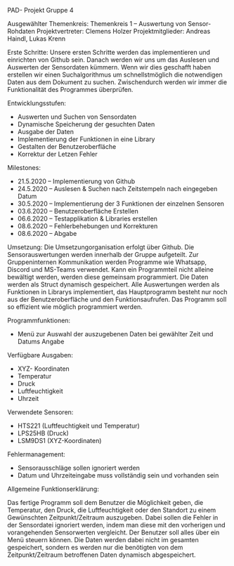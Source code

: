 PAD- Projekt
Gruppe 4

Ausgewählter Themenkreis: Themenkreis 1 – Auswertung von Sensor-Rohdaten
Projektvertreter: Clemens Holzer
Projektmitglieder: Andreas Haindl, Lukas Krenn


Erste Schritte:
Unsere ersten Schritte werden das implementieren und einrichten von Github sein. Danach werden wir uns um das Auslesen und Auswerten der Sensordaten kümmern. Wenn wir dies geschafft haben erstellen wir einen Suchalgorithmus um schnellstmöglich die notwendigen Daten aus dem Dokument zu suchen. Zwischendurch werden wir immer die Funktionalität des Programmes überprüfen.

Entwicklungsstufen:
-	Auswerten und Suchen von Sensordaten
-	Dynamische Speicherung der gesuchten Daten 
-	Ausgabe der Daten 
-	Implementierung der Funktionen in eine Library
-	Gestalten der Benutzeroberfläche
-	Korrektur der Letzen Fehler

Milestones:
-	21.5.2020 – Implementierung von Github
-	24.5.2020 – Auslesen & Suchen nach Zeitstempeln nach eingegeben Datum
-	30.5.2020 – Implementierung der 3 Funktionen der einzelnen Sensoren
-	03.6.2020 – Benutzeroberfläche Erstellen 
-	06.6.2020 – Testapplikation & Libraries erstellen 
-	08.6.2020 – Fehlerbehebungen und Korrekturen
-	08.6.2020 – Abgabe

Umsetzung:
Die Umsetzungorganisation erfolgt über Github.
Die Sensorauswertungen werden innerhalb der Gruppe aufgeteilt.
Zur Gruppeninternen Kommunikation werden Programme wie Whatsapp, Discord und MS-Teams verwendet. 
Kann ein Programmteil nicht alleine bewältigt werden, werden diese gemeinsam programmiert.
Die Daten werden als Struct dynamisch gespeichert.
Alle Auswertungen werden als Funktionen in Librarys implementiert, das Hauptprogramm besteht nur noch aus der Benutzeroberfläche und den Funktionsaufrufen.
Das Programm soll so effizient wie möglich programmiert werden. 





Programmfunktionen:

-	Menü zur Auswahl der auszugebenen Daten bei gewählter Zeit und Datums Angabe

Verfügbare Ausgaben:

-	XYZ- Koordinaten 
-	Temperatur 
-	Druck
-	Luftfeuchtigkeit
-	Uhrzeit

Verwendete Sensoren: 

-	HTS221 (Luftfeuchtigkeit und Temperatur)
-	LPS25HB (Druck)
-	LSM9DS1 (XYZ-Koordinaten)

Fehlermanagement:
-	Sensorausschläge sollen ignoriert werden
-	Datum und Uhrzeiteingabe muss vollständig sein und vorhanden sein


Allgemeine Funktionserklärung:

Das fertige Programm soll dem Benutzer die Möglichkeit geben, die Temperatur, den Druck, die Luftfeuchtigkeit oder den Standort zu einem Gewünschten Zeitpunkt/Zeitraum auszugeben. Dabei sollen die Fehler in der Sensordatei ignoriert werden, indem man diese mit den vorherigen und vorangehenden Sensorwerten vergleicht. Der Benutzer soll alles über ein Menü steuern können. 
Die Daten werden dabei nicht im gesamten gespeichert, sondern es werden nur die benötigten von dem Zeitpunkt/Zeitraum betroffenen Daten dynamisch abgespeichert. 
